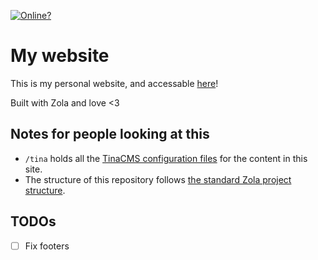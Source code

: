 [![Online?](https://img.shields.io/website?url=https%3A%2F%2Fcogsandsquigs.dev&style=for-the-badge&link=https%3A%2F%2Fcogsandsquigs.dev)
](https://cogsandsquigs.dev)

# My website

This is my personal website, and accessable [here](https://cogsandsquigs.dev)!

Built with Zola and love <3

## Notes for people looking at this

-   `/tina` holds all the [TinaCMS configuration files](https://tina.io/docs/tina-folder/overview/) for the content in this site.
-   The structure of this repository follows [the standard Zola project structure](https://www.getzola.org/documentation/getting-started/directory-structure/).

## TODOs

-   [ ] Fix footers
